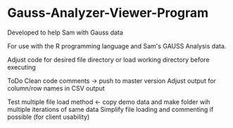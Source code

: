 # Gauss-Analyzer-Viewer-Program
Developed to help Sam with Gauss data

For use with the R programming language and Sam's GAUSS Analysis data.

Adjust code for desired file directory or load working directory before executing

ToDo
Clean code comments -> push to master version
Adjust output for column/row names in CSV output

Test multiple file load method <- copy demo data and make folder wih multiple iterations of same data
Simplify file loading and commenting if possible (for client usability)
